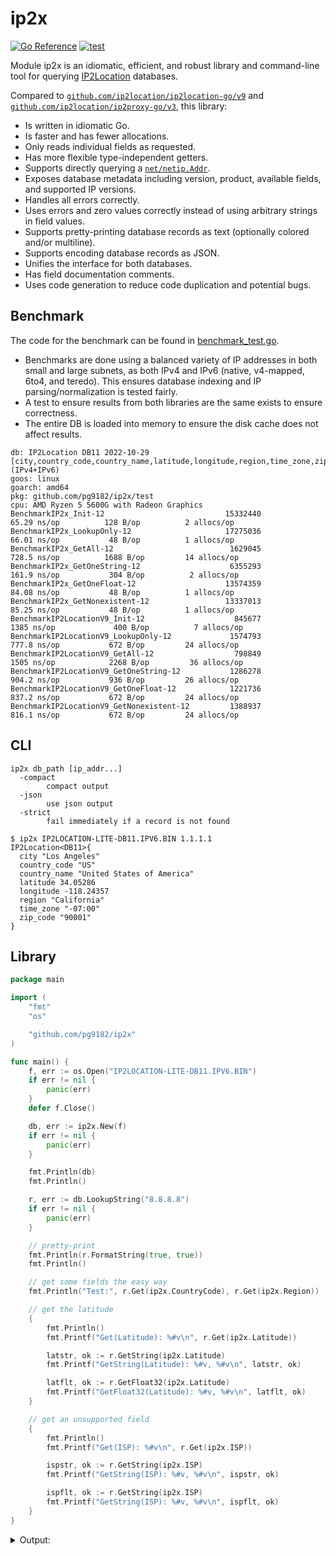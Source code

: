 # ip2x

[![Go Reference](https://pkg.go.dev/badge/github.com/pg9182/ip2x.svg)](https://pkg.go.dev/github.com/pg9182/ip2x) [![test](https://github.com/pg9182/ip2x/actions/workflows/test.yml/badge.svg)](https://github.com/pg9182/ip2x/actions/workflows/test.yml)

Module ip2x is an idiomatic, efficient, and robust library and command-line tool for querying [IP2Location](https://www.ip2location.com/) databases.

Compared to [`github.com/ip2location/ip2location-go/v9`](https://github.com/ip2location/ip2location-go) and  [`github.com/ip2location/ip2proxy-go/v3`](https://github.com/ip2location/ip2proxy-go), this library:

- Is written in idiomatic Go.
- Is faster and has fewer allocations.
- Only reads individual fields as requested.
- Has more flexible type-independent getters.
- Supports directly querying a [`net/netip.Addr`](https://pkg.go.dev/net/netip#Addr).
- Exposes database metadata including version, product, available fields, and supported IP versions.
- Handles all errors correctly.
- Uses errors and zero values correctly instead of using arbitrary strings in field values.
- Supports pretty-printing database records as text (optionally colored and/or
  multiline).
- Supports encoding database records as JSON.
- Unifies the interface for both databases.
- Has field documentation comments.
- Uses code generation to reduce code duplication and potential bugs.

## Benchmark

The code for the benchmark can be found in [benchmark_test.go](./test/benchmark_test.go).

- Benchmarks are done using a balanced variety of IP addresses in both small and large subnets, as both IPv4 and IPv6 (native, v4-mapped, 6to4, and teredo). This ensures database indexing and IP parsing/normalization is tested fairly.
- A test to ensure results from both libraries are the same exists to ensure correctness.
- The entire DB is loaded into memory to ensure the disk cache does not affect results.

```
db: IP2Location DB11 2022-10-29 [city,country_code,country_name,latitude,longitude,region,time_zone,zip_code] (IPv4+IPv6)
goos: linux
goarch: amd64
pkg: github.com/pg9182/ip2x/test
cpu: AMD Ryzen 5 5600G with Radeon Graphics         
BenchmarkIP2x_Init-12                           15332440                65.29 ns/op          128 B/op          2 allocs/op
BenchmarkIP2x_LookupOnly-12                     17275036                66.01 ns/op           48 B/op          1 allocs/op
BenchmarkIP2x_GetAll-12                          1629045               728.5 ns/op          1688 B/op         14 allocs/op
BenchmarkIP2x_GetOneString-12                    6355293               161.9 ns/op           304 B/op          2 allocs/op
BenchmarkIP2x_GetOneFloat-12                    13574359                84.08 ns/op           48 B/op          1 allocs/op
BenchmarkIP2x_GetNonexistent-12                 13337013                85.25 ns/op           48 B/op          1 allocs/op
BenchmarkIP2LocationV9_Init-12                    845677              1385 ns/op             400 B/op          7 allocs/op
BenchmarkIP2LocationV9_LookupOnly-12             1574793               777.8 ns/op           672 B/op         24 allocs/op
BenchmarkIP2LocationV9_GetAll-12                  798849              1505 ns/op            2268 B/op         36 allocs/op
BenchmarkIP2LocationV9_GetOneString-12           1286278               904.2 ns/op           936 B/op         26 allocs/op
BenchmarkIP2LocationV9_GetOneFloat-12            1221736               837.2 ns/op           672 B/op         24 allocs/op
BenchmarkIP2LocationV9_GetNonexistent-12         1388937               816.1 ns/op           672 B/op         24 allocs/op
```

## CLI

```
ip2x db_path [ip_addr...]
  -compact
        compact output
  -json
        use json output
  -strict
        fail immediately if a record is not found
```

```
$ ip2x IP2LOCATION-LITE-DB11.IPV6.BIN 1.1.1.1
IP2Location<DB11>{
  city "Los Angeles"
  country_code "US"
  country_name "United States of America"
  latitude 34.05286
  longitude -118.24357
  region "California"
  time_zone "-07:00"
  zip_code "90001"
}
```

## Library

```go
package main

import (
	"fmt"
	"os"

	"github.com/pg9182/ip2x"
)

func main() {
	f, err := os.Open("IP2LOCATION-LITE-DB11.IPV6.BIN")
	if err != nil {
		panic(err)
	}
	defer f.Close()

	db, err := ip2x.New(f)
	if err != nil {
		panic(err)
	}

	fmt.Println(db)
	fmt.Println()

	r, err := db.LookupString("8.8.8.8")
	if err != nil {
		panic(err)
	}

	// pretty-print
	fmt.Println(r.FormatString(true, true))
	fmt.Println()

	// get some fields the easy way
	fmt.Println("Test:", r.Get(ip2x.CountryCode), r.Get(ip2x.Region))

	// get the latitude
	{
		fmt.Println()
		fmt.Printf("Get(Latitude): %#v\n", r.Get(ip2x.Latitude))

		latstr, ok := r.GetString(ip2x.Latitude)
		fmt.Printf("GetString(Latitude): %#v, %#v\n", latstr, ok)

		latflt, ok := r.GetFloat32(ip2x.Latitude)
		fmt.Printf("GetFloat32(Latitude): %#v, %#v\n", latflt, ok)
	}

	// get an unsupported field
	{
		fmt.Println()
		fmt.Printf("Get(ISP): %#v\n", r.Get(ip2x.ISP))

		ispstr, ok := r.GetString(ip2x.ISP)
		fmt.Printf("GetString(ISP): %#v, %#v\n", ispstr, ok)

		ispflt, ok := r.GetString(ip2x.ISP)
		fmt.Printf("GetString(ISP): %#v, %#v\n", ispflt, ok)
	}
}
```

<details><summary>Output:</summary>

```
IP2Location 2022-10-29 DB11 [city,country_code,country_name,latitude,longitude,region,time_zone,zip_code] (IPv4+IPv6)

IP2Location<DB11>{
  city "Mountain View"
  country_code "US"
  country_name "United States of America"
  latitude 37.40599
  longitude -122.078514
  region "California"
  time_zone "-07:00"
  zip_code "94043"
}

Test: US California

Get(Latitude): 37.40599
GetString(Latitude): "37.40599", true
GetFloat32(Latitude): 37.40599, true

Get(ISP): <nil>
GetString(ISP): "", false
GetString(ISP): "", false
```

</details>
